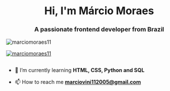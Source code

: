 <h1 align="center">Hi, I'm Márcio Moraes</h1>
<h3 align="center">A passionate frontend developer from Brazil</h3>

<p align="left"> <img src="https://komarev.com/ghpvc/?username=marciomoraes11&label=Profile%20views&color=0e75b6&style=flat" alt="marciomoraes11" /> </p>

<p align="left"> <a href="https://github.com/ryo-ma/github-profile-trophy"><img src="https://github-profile-trophy.vercel.app/?username=marciomoraes11" alt="marciomoraes11" /></a> </p>

<p align="left"> <a href="https://twitter.com/" target="blank"><img src="https://img.shields.io/twitter/follow/?logo=twitter&style=for-the-badge" alt="" /></a> </p>

- 🌱 I’m currently learning **HTML, CSS, Python and SQL**

- 📫 How to reach me **marciovini112005@gmail.com**
